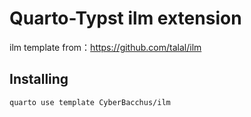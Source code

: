 # Quarto-Typst ilm extension

ilm template from：https://github.com/talal/ilm

## Installing

```bash
quarto use template CyberBacchus/ilm
```

